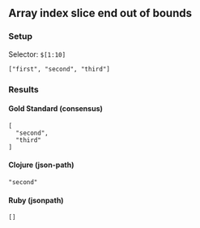 ## Array index slice end out of bounds

### Setup
Selector: `$[1:10]`

    ["first", "second", "third"]

### Results
####  Gold Standard (consensus)

    [
      "second", 
      "third"
    ]

#### Clojure (json-path)

    "second"

#### Ruby (jsonpath)

    []

